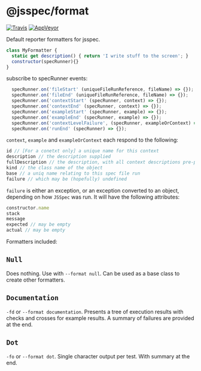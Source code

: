 # @jsspec/format
[![Travis](https://img.shields.io/travis/jsspec/format/master.svg?logo=travis&style=for-the-badge)](https://travis-ci.org/jsspec/format)
[![AppVeyor](https://img.shields.io/appveyor/ci/HookyQR/format/master.svg?logo=appveyor&style=for-the-badge)](https://ci.appveyor.com/project/HookyQR/format)

Default reporter formatters for jsspec.

```javascript
class MyFormatter {
  static get description() { return 'I write stuff to the screen'; }
  constructor(specRunner){}
}
```

subscribe to specRunner events:
```javascript
  specRunner.on('fileStart' (uniqueFileRunReference, fileName) => {});
  specRunner.on('fileEnd' (uniqueFileRunReference, fileName) => {});
  specRunner.on('contextStart' (specRunner, context) => {});
  specRunner.on('contextEnd' (specRunner, context) => {});
  specRunner.on('exampleStart' (specRunner, example) => {});
  specRunner.on('exampleEnd' (specRunner, example) => {});
  specRunner.on('contextLevelFailure', (specRunner, exampleOrContext) => {});
  specRunner.on('runEnd' (specRunner) => {});
```

`context`, `example` and `exampleOrContext` each respond to the following:
```javascript
id // [For a conetxt only] a unique name for this context
description // the description supplied
fullDescription // the description, with all context descriptions pre-pended
kind // the class name of the object
base // a uniq name relating to this spec file run
failure // which may be (hopefully) undefined
```

`failure` is either an exception, or an exception converted to an object, depending on how `JSSpec` was run. It will have the following attributes:
```javascript
constructor.name
stack
message
expected // may be empty
actual // may be empty
```

Formatters included:
## `Null`
Does nothing. Use with `--format null`. Can be used as a base class to create other formatters.

## `Documentation`
`-fd` or `--format documentation`. Presents a tree of execution results with checks and crosses for example results. A summary of failures are provided at the end.

## `Dot`
`-fo` or `--format dot`. Single character output per test. With summary at the end.
